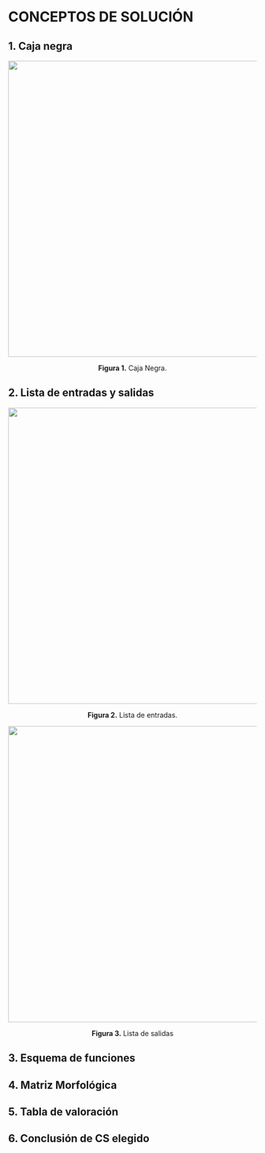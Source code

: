 <h1>CONCEPTOS DE SOLUCIÓN</h1>
<h2>1. Caja negra</h2>

<p align="center"><img src ="https://github.com/SebastianSilvaSC/Fundamento-Grupo_5/blob/main/Proyecto/Imagenes/D_CAJANEGRA.jpg" width="600px"></p>

<p align="center"><strong>Figura 1.</strong> Caja Negra.</p>

<h2>2. Lista de entradas y salidas</h2>
<p align="center"><img src ="https://github.com/SebastianSilvaSC/Fundamento-Grupo_5/blob/main/Proyecto/Imagenes/D_LENTRADAS.jpg" width="600px"></p>

<p align="center"><strong>Figura 2.</strong> Lista de entradas.</p>

<p align="center"><img src ="https://github.com/SebastianSilvaSC/Fundamento-Grupo_5/blob/main/Proyecto/Imagenes/D_LSALIDAS.jpg" width="600px"></p>

<p align="center"><strong>Figura 3.</strong> Lista de salidas</p>

<h2>3. Esquema de funciones</h2>
<h2>4. Matriz Morfológica</h2>
<h2>5. Tabla de valoración</h2>
<h2>6. Conclusión de CS elegido</h2>

